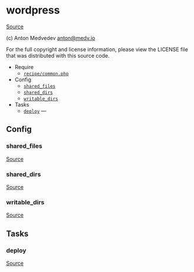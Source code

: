 <!-- DO NOT EDIT THIS FILE! -->
<!-- Instead edit recipe/wordpress.php -->
<!-- Then run bin/docgen -->

# wordpress

[Source](/recipe/wordpress.php)

(c) Anton Medvedev <anton@medv.io>

For the full copyright and license information, please view the LICENSE
file that was distributed with this source code.


* Require
  * [`recipe/common.php`](/recipe/common.php)
* Config
  * [`shared_files`](#shared_files)
  * [`shared_dirs`](#shared_dirs)
  * [`writable_dirs`](#writable_dirs)
* Tasks
  * [`deploy`](#deploy) — 

## Config
### shared_files
[Source](/recipe/wordpress.php#L12)



### shared_dirs
[Source](/recipe/wordpress.php#L13)



### writable_dirs
[Source](/recipe/wordpress.php#L14)




## Tasks
### deploy
[Source](/recipe/wordpress.php#L16)





